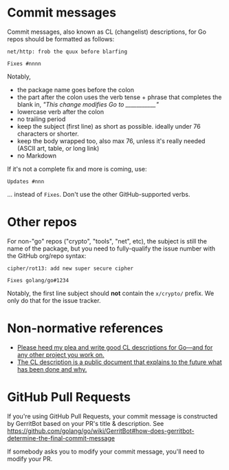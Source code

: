 # Commit messages

Commit messages, also known as CL (changelist) descriptions, for Go repos should be formatted as follows:

```
net/http: frob the quux before blarfing

Fixes #nnnn
```

Notably,

* the package name goes before the colon
* the part after the colon uses the verb tense + phrase that completes the blank in, *"This change modifies Go to ___________"*
* lowercase verb after the colon
* no trailing period
* keep the subject (first line) as short as possible. ideally under 76 characters or shorter.
* keep the body wrapped too, also max 76, unless it's really needed (ASCII art, table, or long link)
* no Markdown

If it's not a complete fix and more is coming, use:

```
Updates #nnn
```

... instead of `Fixes`. Don't use the other GitHub-supported verbs.

# Other repos

For non-"go" repos ("crypto", "tools", "net", etc), the subject is still the name of the package, but you need to fully-qualify the issue number with the GitHub org/repo syntax:

```
cipher/rot13: add new super secure cipher

Fixes golang/go#1234
````

Notably, the first line subject should **not** contain the `x/crypto/` prefix. We only do that for the issue tracker.

# Non-normative references

- [Please heed my plea and write good CL descriptions for Go—and for any other project you work on.](https://groups.google.com/d/msg/golang-dev/6M4dmZWpFaI/SyU5Sl4zZLYJ)
- [The CL description is a public document that explains to the future what has been done and why.](https://groups.google.com/d/msg/golang-dev/s07ZUR8ZDHo/i-rIsknbAwAJ)

# GitHub Pull Requests

If you're using GitHub Pull Requests, your commit message is constructed by GerritBot based on your
PR's title & description. See https://github.com/golang/go/wiki/GerritBot#how-does-gerritbot-determine-the-final-commit-message

If somebody asks you to modify your commit message, you'll need to modify your PR.